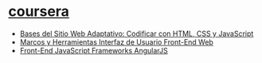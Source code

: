# [coursera](https://www.coursera.org/)
* [Bases del Sitio Web Adaptativo: Codificar con HTML, CSS y JavaScript](courseraHTML_CSS_JavaScript.html)
* [Marcos y Herramientas Interfaz de Usuario Front-End Web](marcosHerramientasInterfazUsuarioFrontEndWeb.html)
* [Front-End JavaScript Frameworks AngularJS](frontEndJavaScriptFrameworksAngularJS.html)